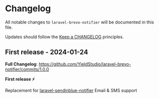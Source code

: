 # Changelog

All notable changes to `laravel-brevo-notifier` will be documented in this file.

Updates should follow the [Keep a CHANGELOG](http://keepachangelog.com/) principles.

## First release - 2024-01-24

**Full Changelog**: https://github.com/YieldStudio/laravel-brevo-notifier/commits/1.0.0

**First release ⚡️**

Replacement for [laravel-sendinblue-notifier](https://github.com/YieldStudio/laravel-sendinblue-notifier)
Email & SMS support
